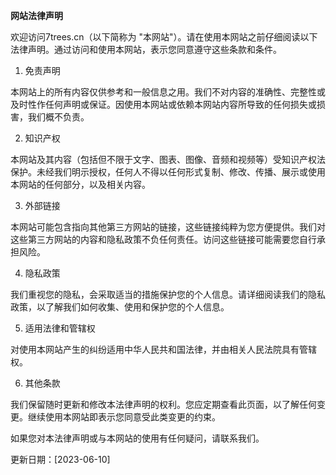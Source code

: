**网站法律声明**

欢迎访问7trees.cn（以下简称为 "本网站"）。请在使用本网站之前仔细阅读以下法律声明。通过访问和使用本网站，表示您同意遵守这些条款和条件。

1. 免责声明

本网站上的所有内容仅供参考和一般信息之用。我们不对内容的准确性、完整性或及时性作任何声明或保证。因使用本网站或依赖本网站内容所导致的任何损失或损害，我们概不负责。

2. 知识产权

本网站及其内容（包括但不限于文字、图表、图像、音频和视频等）受知识产权法保护。未经我们明示授权，任何人不得以任何形式复制、修改、传播、展示或使用本网站的任何部分，以及相关内容。

3. 外部链接

本网站可能包含指向其他第三方网站的链接，这些链接纯粹为您方便提供。我们对这些第三方网站的内容和隐私政策不负任何责任。访问这些链接可能需要您自行承担风险。

4. 隐私政策

我们重视您的隐私，会采取适当的措施保护您的个人信息。请详细阅读我们的隐私政策，以了解我们如何收集、使用和保护您的个人信息。

5. 适用法律和管辖权

对使用本网站产生的纠纷适用中华人民共和国法律，并由相关人民法院具有管辖权。

6. 其他条款

我们保留随时更新和修改本法律声明的权利。您应定期查看此页面，以了解任何变更。继续使用本网站即表示您同意受此类变更的约束。

如果您对本法律声明或与本网站的使用有任何疑问，请联系我们。

更新日期：[2023-06-10]